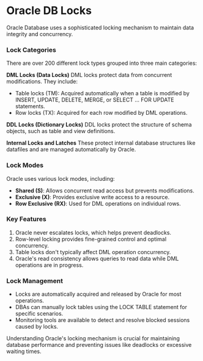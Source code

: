 # Oracle DB Locks

Oracle Database uses a sophisticated locking mechanism to maintain data integrity and concurrency.

### Lock Categories

There are over 200 different lock types grouped into three main categories:

**DML Locks (Data Locks)**
DML locks protect data from concurrent modifications. They include:

- Table locks (TM): Acquired automatically when a table is modified by INSERT, UPDATE, DELETE, MERGE, or SELECT ... FOR UPDATE statements.
- Row locks (TX): Acquired for each row modified by DML operations.

**DDL Locks (Dictionary Locks)**
DDL locks protect the structure of schema objects, such as table and view definitions.

**Internal Locks and Latches**
These protect internal database structures like datafiles and are managed automatically by Oracle.

### Lock Modes

Oracle uses various lock modes, including:

- **Shared (S)**: Allows concurrent read access but prevents modifications.
- **Exclusive (X)**: Provides exclusive write access to a resource.
- **Row Exclusive (RX)**: Used for DML operations on individual rows.

### Key Features

1. Oracle never escalates locks, which helps prevent deadlocks.
2. Row-level locking provides fine-grained control and optimal concurrency.
3. Table locks don't typically affect DML operation concurrency.
4. Oracle's read consistency allows queries to read data while DML operations are in progress.

### Lock Management

- Locks are automatically acquired and released by Oracle for most operations.
- DBAs can manually lock tables using the LOCK TABLE statement for specific scenarios.
- Monitoring tools are available to detect and resolve blocked sessions caused by locks.

Understanding Oracle's locking mechanism is crucial for maintaining database performance and preventing issues like deadlocks or excessive waiting times.